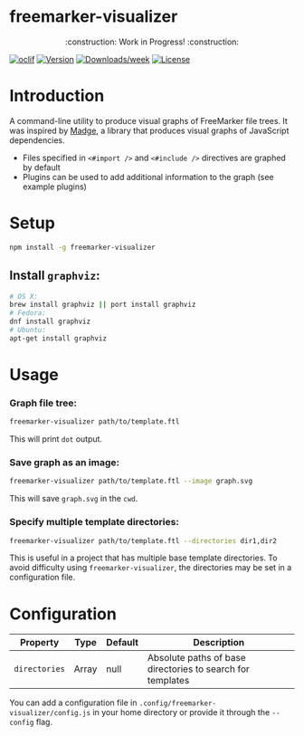 freemarker-visualizer
=====================

<p align="center">
    :construction: Work in Progress! :construction:
</p>

[![oclif](https://img.shields.io/badge/cli-oclif-brightgreen.svg)](https://oclif.io)
[![Version](https://img.shields.io/npm/v/freemarker-visualizer.svg)](https://npmjs.org/package/freemarker-visualizer)
[![Downloads/week](https://img.shields.io/npm/dw/freemarker-visualizer.svg)](https://npmjs.org/package/freemarker-visualizer)
[![License](https://img.shields.io/npm/l/freemarker-visualizer.svg)](https://github.com/colinfruit/freemarker-visualizer/blob/master/package.json)

<!-- introduction -->
# Introduction
A command-line utility to produce visual graphs of FreeMarker file trees.
It was inspired by [Madge](https://github.com/pahen/madge), a library that produces visual graphs of JavaScript dependencies.

- Files specified in `<#import />` and `<#include />` directives are graphed by default
- Plugins can be used to add additional information to the graph (see example plugins)
<!-- introductionstop -->

<!-- setup -->
# Setup
```sh
npm install -g freemarker-visualizer
```
## Install `graphviz`:
```sh
# OS X:
brew install graphviz || port install graphviz
# Fedora:
dnf install graphviz
# Ubuntu:
apt-get install graphviz
```
<!-- setupstop -->

# Usage
### Graph file tree:
```sh
freemarker-visualizer path/to/template.ftl
```
This will print `dot` output.

### Save graph as an image:
```sh
freemarker-visualizer path/to/template.ftl --image graph.svg
```
This will save `graph.svg` in the `cwd`.

### Specify multiple template directories:
```sh
freemarker-visualizer path/to/template.ftl --directories dir1,dir2
```
This is useful in a project that has multiple base template directories. To avoid difficulty using `freemarker-visualizer`, the directories may be set in a configuration file.

# Configuration
Property | Type | Default | Description
--- | --- | --- | ---
`directories` | Array | null | Absolute paths of base directories to search for templates

You can add a configuration file in `.config/freemarker-visualizer/config.js` in your home directory or provide it through the `--config` flag.

